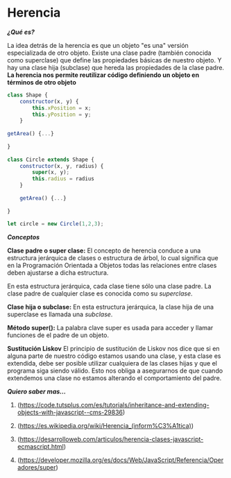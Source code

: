 # Herencia #

***¿Qué es?***

La idea detrás de la herencia es que un objeto "es una" versión especializada de otro objeto. Existe una clase padre (también conocida como superclase) que define las propiedades básicas de nuestro objeto. Y hay una clase hija (subclase) que hereda las propiedades de la clase padre.
**La herencia nos permite reutilizar código definiendo un objeto en términos de otro objeto**


```javascript
class Shape {
    constructor(x, y) {
        this.xPosition = x;
        this.yPosition = y;
    }
 
getArea() {...}
 
}
 
class Circle extends Shape {
    constructor(x, y, radius) {
        super(x, y);
        this.radius = radius
    }
 
    getArea() {...}
 
}
 
let circle = new Circle(1,2,3);
```

***Conceptos***

**Clase padre o super clase:** El concepto de herencia conduce a una estructura jerárquica de clases o estructura de árbol, lo cual significa que en la Programación Orientada a Objetos todas las relaciones entre clases deben ajustarse a dicha estructura. 

En esta estructura jerárquica, cada clase tiene sólo una clase padre. La clase padre de cualquier clase es conocida como su *superclase*. 

**Clase hija o subclase:** En esta estructura jerárquica, la clase hija de una superclase es llamada una *subclase*. 


**Método super():** La palabra clave super es usada para acceder y llamar funciones de el padre de un objeto.

**Sustitución Liskov** El principio de sustitución de Liskov nos dice que si en alguna parte de nuestro código estamos usando una clase, y esta clase es extendida, debe ser posible utilizar cualquiera de las clases hijas y que el programa siga siendo válido. Esto nos obliga a asegurarnos de que cuando extendemos una clase no estamos alterando el comportamiento del padre.

***Quiero saber mas...***

1. (https://code.tutsplus.com/es/tutorials/inheritance-and-extending-objects-with-javascript--cms-29836)

2. (https://es.wikipedia.org/wiki/Herencia_(inform%C3%A1tica))

3. (https://desarrolloweb.com/articulos/herencia-clases-javascript-ecmascript.html)

4. (https://developer.mozilla.org/es/docs/Web/JavaScript/Referencia/Operadores/super)
